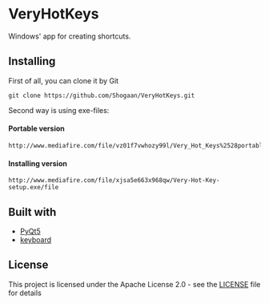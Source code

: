 # VeryHotKeys

Windows' app for creating shortcuts.

## Installing

First of all, you can clone it by Git
```
git clone https://github.com/Shogaan/VeryHotKeys.git
```

Second way is using exe-files:

#### Portable version

```
http://www.mediafire.com/file/vz01f7vwhozy99l/Very_Hot_Keys%2528portable%2529.zip/file
```

#### Installing version

```
http://www.mediafire.com/file/xjsa5e663x968qw/Very-Hot-Key-setup.exe/file
```

## Built with

* [PyQt5](https://www.riverbankcomputing.com/news)
* [keyboard](https://github.com/boppreh/keyboard)

## License

This project is licensed under the Apache License 2.0 - see the [LICENSE](LICENSE) file for details
